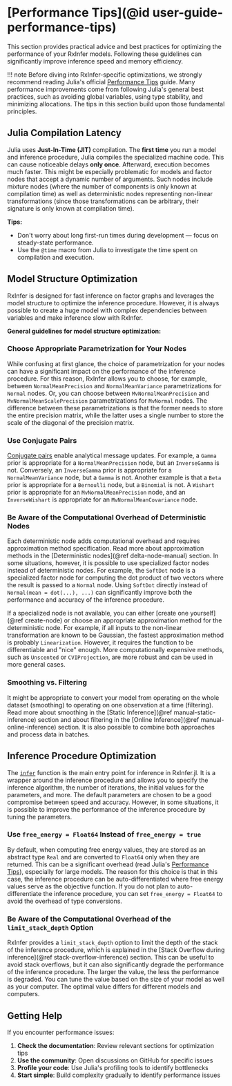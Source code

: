 # [Performance Tips](@id user-guide-performance-tips)

This section provides practical advice and best practices for optimizing the performance of your RxInfer models. Following these guidelines can significantly improve inference speed and memory efficiency.

!!! note 
    Before diving into RxInfer-specific optimizations, we strongly recommend reading Julia's official [Performance Tips](https://docs.julialang.org/en/v1/manual/performance-tips/) guide. Many performance improvements come from following Julia's general best practices, such as avoiding global variables, using type stability, and minimizing allocations. The tips in this section build upon those fundamental principles.

## Julia Compilation Latency

Julia uses **Just-In-Time (JIT)** compilation. The **first time** you run a model and inference procedure, Julia compiles the specialized machine code. This can cause noticeable delays **only once**. Afterward, execution becomes much faster. This might be especially problematic for models and factor nodes that accept a dynamic number of arguments. Such nodes include mixture nodes (where the number of components is only known at compilation time) as well as deterministic nodes representing non-linear transformations (since those transformations can be arbitrary, their signature is only known at compilation time).

**Tips:** 
- Don't worry about long first-run times during development — focus on steady-state performance.
- Use the `@time` macro from Julia to investigate the time spent on compilation and execution.

## Model Structure Optimization

RxInfer is designed for fast inference on factor graphs and leverages the model structure to optimize the inference procedure. However, it is always possible to create a huge model with complex dependencies between variables and make inference slow with RxInfer. 

**General guidelines for model structure optimization:**

### Choose Appropriate Parametrization for Your Nodes

While confusing at first glance, the choice of parametrization for your nodes can have a significant impact on the performance of the inference procedure. For this reason, RxInfer allows you to choose, for example, between `NormalMeanPrecision` and `NormalMeanVariance` parametrizations for `Normal` nodes. Or, you can choose between `MvNormalMeanPrecision` and `MvNormalMeanScalePrecision` parametrizations for `MvNormal` nodes. The difference between these parametrizations is that the former needs to store the entire precision matrix, while the latter uses a single number to store the scale of the diagonal of the precision matrix.

### Use Conjugate Pairs

[Conjugate pairs](https://en.wikipedia.org/wiki/Conjugate_prior) enable analytical message updates. For example, a `Gamma` prior is appropriate for a `NormalMeanPrecision` node, but an `InverseGamma` is not. Conversely, an `InverseGamma` prior is appropriate for a `NormalMeanVariance` node, but a `Gamma` is not. Another example is that a `Beta` prior is appropriate for a `Bernoulli` node, but a `Binomial` is not. A `Wishart` prior is appropriate for an `MvNormalMeanPrecision` node, and an `InverseWishart` is appropriate for an `MvNormalMeanCovariance` node.

### Be Aware of the Computational Overhead of Deterministic Nodes

Each deterministic node adds computational overhead and requires approximation method specification. Read more about approximation methods in the [Deterministic nodes](@ref delta-node-manual) section. In some situations, however, it is possible to use specialized factor nodes instead of deterministic nodes. For example, the `SoftDot` node is a specialized factor node for computing the dot product of two vectors where the result is passed to a `Normal` node. Using `SoftDot` directly instead of `Normal(mean = dot(...), ...)` can significantly improve both the performance and accuracy of the inference procedure.

If a specialized node is not available, you can either [create one yourself](@ref create-node) or choose an appropriate approximation method for the deterministic node. For example, if all inputs to the non-linear transformation are known to be Gaussian, the fastest approximation method is probably `Linearization`. However, it requires the function to be differentiable and "nice" enough. More computationally expensive methods, such as `Unscented` or `CVIProjection`, are more robust and can be used in more general cases.

### Smoothing vs. Filtering

It might be appropriate to convert your model from operating on the whole dataset (smoothing) to operating on one observation at a time (filtering). Read more about smoothing in the [Static Inference](@ref manual-static-inference) section and about filtering in the [Online Inference](@ref manual-online-inference) section. It is also possible to combine both approaches and process data in batches.

## Inference Procedure Optimization

The [`infer`](@ref) function is the main entry point for inference in RxInfer.jl. It is a wrapper around the inference procedure and allows you to specify the inference algorithm, the number of iterations, the initial values for the parameters, and more. The default parameters are chosen to be a good compromise between speed and accuracy. However, in some situations, it is possible to improve the performance of the inference procedure by tuning the parameters.

### Use `free_energy = Float64` Instead of `free_energy = true`

By default, when computing free energy values, they are stored as an abstract type `Real` and are converted to `Float64` only when they are returned. This can be a significant overhead (read Julia's [Performance Tips](https://docs.julialang.org/en/v1/manual/performance-tips/#Avoid-unnecessary-type-conversions)), especially for large models. The reason for this choice is that in this case, the inference procedure can be auto-differentiated where free energy values serve as the objective function. If you do not plan to auto-differentiate the inference procedure, you can set `free_energy = Float64` to avoid the overhead of type conversions.

### Be Aware of the Computational Overhead of the `limit_stack_depth` Option

RxInfer provides a `limit_stack_depth` option to limit the depth of the stack of the inference procedure, which is explained in the [Stack Overflow during inference](@ref stack-overflow-inference) section. This can be useful to avoid stack overflows, but it can also significantly degrade the performance of the inference procedure. The larger the value, the less the performance is degraded. You can tune the value based on the size of your model as well as your computer. The optimal value differs for different models and computers.

## Getting Help

If you encounter performance issues:

1. **Check the documentation**: Review relevant sections for optimization tips
2. **Use the community**: Open discussions on GitHub for specific issues
3. **Profile your code**: Use Julia's profiling tools to identify bottlenecks
4. **Start simple**: Build complexity gradually to identify performance issues
